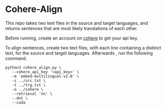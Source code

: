 # Cohere-Align
 
This repo takes two text files in the source and target languages, and returns sentences that are most likely translations of each other.

Before running, create an account on [cohere](https://cohere.com) to get your api key.

To align sentences, create two text files, with each line containing a distinct text, for the source and target languages. Afterwards , run the following command.

```
python3 cohere_align.py \
   --cohere_api_key '<api_key>' \
   -m 'embed-multilingual-v2.0' \
   -s ../src.txt \
   -t ../trg.txt \
   -o ../cohere \
   --retrieval 'nn' \
   --dot \
   --cuda
 ```

